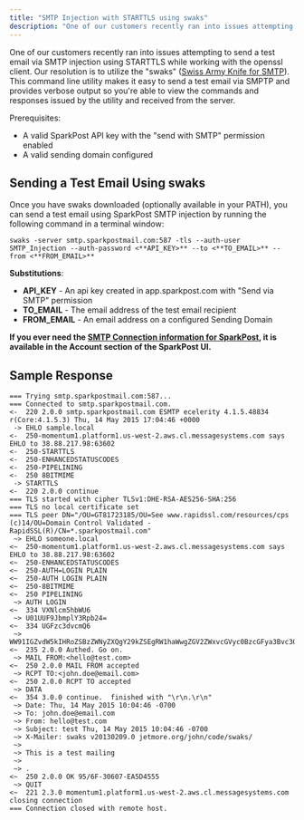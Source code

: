 ```yaml
---
title: "SMTP Injection with STARTTLS using swaks"
description: "One of our customers recently ran into issues attempting to send a test email via SMTP injection using STARTTLS while working with the openssl client Our resolution is to utilize the swaks Swiss Army Knife for SMTP This command line utility makes it easy to send a test email via..."
---
```


One of our customers recently ran into issues attempting to send a test email via SMTP injection using STARTTLS while working with the openssl client. Our resolution is to utilize the "swaks" ([Swiss Army Knife for SMTP](http://www.jetmore.org/john/code/swaks/)). This command line utility makes it easy to send a test email via SMPTP and provides verbose output so you're able to view the commands and responses issued by the utility and received from the server.

Prerequisites:

* A valid SparkPost API key with the "send with SMTP" permission enabled
* A valid sending domain configured

## Sending a Test Email Using swaks

Once you have swaks downloaded (optionally available in your PATH), you can send a test email using SparkPost SMTP injection by running the following command in a terminal window:

```
swaks -server smtp.sparkpostmail.com:587 -tls --auth-user SMTP_Injection --auth-password <**API_KEY>** --to <**TO_EMAIL>** --from <**FROM_EMAIL>**
```

​**Substitutions**:

* **API_KEY** - An api key created in app.sparkpost.com with "Send via SMTP" permission
* **TO_EMAIL** - The email address of the test email recipient
* **FROM_EMAIL** - An email address on a configured Sending Domain

**If you ever need the [SMTP Connection information for SparkPost](https://app.sparkpost.com/#/account/credentials), it is available in the Account section of the SparkPost UI.**

## Sample Response

```
=== Trying smtp.sparkpostmail.com:587...
=== Connected to smtp.sparkpostmail.com.
<-  220 2.0.0 smtp.sparkpostmail.com ESMTP ecelerity 4.1.5.48834 r(Core:4.1.5.3) Thu, 14 May 2015 17:04:46 +0000
 -> EHLO sample.local
<-  250-momentum1.platform1.us-west-2.aws.cl.messagesystems.com says EHLO to 38.88.217.98:63602
<-  250-STARTTLS
<-  250-ENHANCEDSTATUSCODES
<-  250-PIPELINING
<-  250 8BITMIME
 -> STARTTLS
<-  220 2.0.0 continue
=== TLS started with cipher TLSv1:DHE-RSA-AES256-SHA:256
=== TLS no local certificate set
=== TLS peer DN="/OU=GT81723185/OU=See www.rapidssl.com/resources/cps (c)14/OU=Domain Control Validated - RapidSSL(R)/CN=*.sparkpostmail.com"
 ~> EHLO someone.local
<~  250-momentum1.platform1.us-west-2.aws.cl.messagesystems.com says EHLO to 38.88.217.98:63602
<~  250-ENHANCEDSTATUSCODES
<~  250-AUTH=LOGIN PLAIN
<~  250-AUTH LOGIN PLAIN
<~  250-8BITMIME
<~  250 PIPELINING
 ~> AUTH LOGIN
<~  334 VXNlcm5hbWU6
 ~> U01UUF9JbmplY3Rpb24=
<~  334 UGFzc3dvcmQ6
 ~> WW91IGZvdW5kIHRoZSBzZWNyZXQgY29kZSEgRW1haWwgZGV2ZWxvcGVyc0BzcGFya3Bvc3QuY29tIGZvciBhIGZyZWUgdC1zaGlydCE=
<~  235 2.0.0 Authed. Go on.
 ~> MAIL FROM:<hello@test.com>
<~  250 2.0.0 MAIL FROM accepted
 ~> RCPT TO:<john.doe@email.com>
<~  250 2.0.0 RCPT TO accepted
 ~> DATA
<~  354 3.0.0 continue.  finished with "\r\n.\r\n"
 ~> Date: Thu, 14 May 2015 10:04:46 -0700
 ~> To: john.doe@email.com
 ~> From: hello@test.com
 ~> Subject: test Thu, 14 May 2015 10:04:46 -0700
 ~> X-Mailer: swaks v20130209.0 jetmore.org/john/code/swaks/
 ~>
 ~> This is a test mailing
 ~>
 ~> .
<~  250 2.0.0 OK 95/6F-30607-EA5D4555
 ~> QUIT
<~  221 2.3.0 momentum1.platform1.us-west-2.aws.cl.messagesystems.com closing connection
=== Connection closed with remote host.
```
